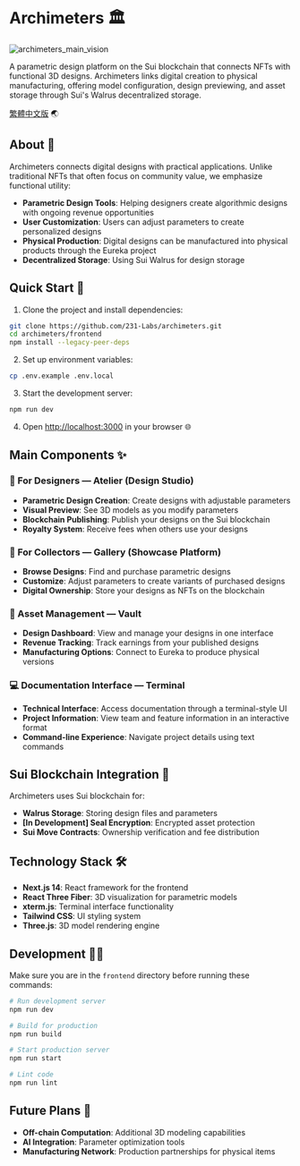 # Archimeters 🏛️
![archimeters_main_vision](https://github.com/user-attachments/assets/5aade832-2568-46e2-9600-336a13353681)

A parametric design platform on the Sui blockchain that connects NFTs with functional 3D designs. Archimeters links digital creation to physical manufacturing, offering model configuration, design previewing, and asset storage through Sui's Walrus decentralized storage.  
  
[繁體中文版](README.zh-TW.md) 🌏

## About 🔮

Archimeters connects digital designs with practical applications. Unlike traditional NFTs that often focus on community value, we emphasize functional utility:

- **Parametric Design Tools**: Helping designers create algorithmic designs with ongoing revenue opportunities
- **User Customization**: Users can adjust parameters to create personalized designs
- **Physical Production**: Digital designs can be manufactured into physical products through the Eureka project
- **Decentralized Storage**: Using Sui Walrus for design storage

## Quick Start 🚀

1. Clone the project and install dependencies:
```bash
git clone https://github.com/231-Labs/archimeters.git
cd archimeters/frontend
npm install --legacy-peer-deps
```

2. Set up environment variables:
```bash
cp .env.example .env.local
```

3. Start the development server:
```bash
npm run dev
```

4. Open [http://localhost:3000](http://localhost:3000) in your browser 🌐

## Main Components ✨

### 🎨 For Designers — Atelier (Design Studio)
- **Parametric Design Creation**: Create designs with adjustable parameters
- **Visual Preview**: See 3D models as you modify parameters
- **Blockchain Publishing**: Publish your designs on the Sui blockchain
- **Royalty System**: Receive fees when others use your designs

### 💎 For Collectors — Gallery (Showcase Platform)
- **Browse Designs**: Find and purchase parametric designs
- **Customize**: Adjust parameters to create variants of purchased designs
- **Digital Ownership**: Store your designs as NFTs on the blockchain

### 🔐 Asset Management — Vault
- **Design Dashboard**: View and manage your designs in one interface
- **Revenue Tracking**: Track earnings from your published designs
- **Manufacturing Options**: Connect to Eureka to produce physical versions

### 💻 Documentation Interface — Terminal
- **Technical Interface**: Access documentation through a terminal-style UI
- **Project Information**: View team and feature information in an interactive format
- **Command-line Experience**: Navigate project details using text commands

## Sui Blockchain Integration 🔄

Archimeters uses Sui blockchain for:
- **Walrus Storage**: Storing design files and parameters
- **[In Development] Seal Encryption**: Encrypted asset protection
- **Sui Move Contracts**: Ownership verification and fee distribution

## Technology Stack 🛠️

- **Next.js 14**: React framework for the frontend
- **React Three Fiber**: 3D visualization for parametric models
- **xterm.js**: Terminal interface functionality
- **Tailwind CSS**: UI styling system
- **Three.js**: 3D model rendering engine

## Development 👩‍💻

Make sure you are in the `frontend` directory before running these commands:

```bash
# Run development server
npm run dev

# Build for production
npm run build

# Start production server
npm run start

# Lint code
npm run lint
```

## Future Plans 🚀

- **Off-chain Computation**: Additional 3D modeling capabilities
- **AI Integration**: Parameter optimization tools
- **Manufacturing Network**: Production partnerships for physical items
